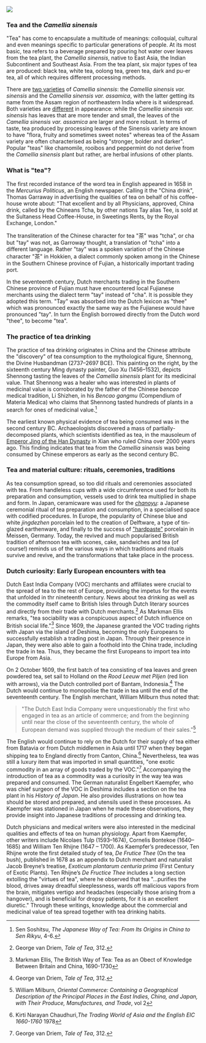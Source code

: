 <a href="https://www.juncture-digital.org"><img src="https://juncture-digital.github.io/juncture/static/images/ve-button.png"></a>

<param ve-config 
title="Tea"    
source-image="https://upload.wikimedia.org/wikipedia/commons/0/04/Tea_in_different_grade_of_fermentation.jpg"   
banner="https://upload.wikimedia.org/wikipedia/commons/0/04/Tea_in_different_grade_of_fermentation.jpg" 
height=100
author="Ciel Haviland, Marie Ngiam, Thais Perez"
layout="vertical">

### Tea and the *Camellia sinensis*

"Tea" has come to encapsulate a multitude of meanings: colloquial, cultural and even meanings specific to particular generations of people. At its most basic, tea refers to a beverage prepared by pouring hot water over leaves from the tea plant, the *Camellia sinensis*, native to East Asia, the Indian Subcontinent and Southeast Asia. From the tea plant, six major types of tea are produced: black tea, white tea, oolong tea, green tea, dark and pu-er tea, all of which requires different processing methods. 

<param ve-video
               src="lAYRZeDJ4Pc"
			   start="4:12"
			   end="5:13">
	   
There are [two varieties](https://www.kew.org/plants/tea-plant) of *Camellia sinensis*: the *Camellia sinensis var. sinensis* and the *Camellia sinensis var. assamica*, with the latter getting its name from the Assam region of northeastern India where is it widespread. Both varieties are [different](https://youngmountaintea.com/blogs/blog/sinensis-vs-assamica?srsltid=AfmBOopAsEJoRXVYSxncbVLeMiiXHkEyZdQrs8JUjWVd7lYo2b8VFkB-) in appearance: while the *Camellia sinensis var. sinensis* has leaves that are more tender and small, the leaves of the *Camellia sinensis var. assamica* are larger and more robust. In terms of taste, tea produced by processing leaves of the Sinensis variety are known to have "flora, fruity and sometimes sweet notes" whereas tea of the Assam variety are often characterised as being "stronger, bolder and darker". Popular "teas" like chamomile, rooibos and peppermint do not derive from the *Camellia sinensis* plant but rather, are herbal infusions of other plants.

<param ve-compare
               src="wc:Csinensis.jpg"
               caption="*Camellia sinensis var. sinensis vs Camellia sinensis var. assamica*">
<param ve-compare
               src="wc:Camellia_sinensis_var._assamica_in_Auckland_Botanic_Gardens.jpg">

### What is "tea"? 

The first recorded instance of the word tea in English appeared in 1658 in the *Mercurius Politicus*, an English newspaper. Calling it the "China drink", Thomas Garraway in advertising the qualities of tea on behalf of his coffee-house wrote about: "That excellent and by all Physicians, approved, China drink, called by the Chineans Tcha, by other nations Tay alias Tee, is sold at the Sultaness Head Coffee-House, in Sweetings Rents, by the Royal Exchange, London." 

<param ve-image
	   src="wc:Garraway%27s_Coffee_House.jpg"
	   caption="Thomas Garraway's coffee-house in London">

The transliteration of the Chinese character for tea "茶" was "tcha", or cha but "tay" was not, as Garroway thought, a translation of "tcha" into a different language. Rather "tay" was a spoken variation of the Chinese character "茶" in Hokkien, a dialect commonly spoken among in the Chinese in the Southern Chinese province of Fujian, a historically important trading port. 

<param ve-video
               src="6bTkMUgqtIo"
			   start="0:00"
			   end="0:20">
	   
In the seventeenth century, Dutch merchants trading in the Southern Chinese province of Fujian must have encountered local Fujianese merchants using the dialect term "tay" instead of "cha". It is possible they adopted this term. "Tay" was absorbed into the Dutch lexicon as "thee" which was pronounced exactly the same way as the Fujianese would have pronounced "tay". In turn the English borrowed directly from the Dutch word "thee", to become "tea". 

<param ve-image
	   src="wc:Simon_de_Vlieger_-_Slag_tussen_Nederlandse_schepen_en_Chinese_jonken.jpg"
	   caption="Dutch ships in Fujian province, China">

### The practice of tea drinking

The practice of tea drinking originates in China and the Chinese attribute the "discovery" of tea consumption to the mythological figure, Shennong, the Divine Husbandman (2737–2697 BCE). This painting on the right, by the sixteenth century Ming dynasty painter, Guo Xu (1456–1532), depicts Shennong tasting the leaves of the *Camellia sinensis* plant for its medicinal value. That Shennong was a healer who was interested in plants of medicinal value is corroborated by the father of the Chinese *bencao* medical tradition, Li Shizhen, in his *Bencao gangmu* (Compendium of Materia Medica) who claims that Shennong tasted hundreds of plants in a search for ones of medicinal value.[^1]

<param ve-image
	   src="wc:Guo_Xu_album_dated_1503_(2).jpg"
	   caption="Shennong tasting herbs">

The earliest known physical evidence of tea being consumed was in the second century BC. Archaeologists discovered a mass of partially-decomposed plants, which scientists identified as tea, in the mausoleum of [Emperor Jing of the Han Dynasty](https://www.smithsonianmag.com/smart-news/archaeologists-find-worlds-oldest-tea-tomb-han-dynasty-emperor-180957790/) in Xian who ruled China over 2000 years ago. This finding indicates that tea from the *Camellia sinensis* was being consumed by Chinese emperors as early as the second century BC. 

<param ve-image
	   src="wc:Xian-Yangling-34-Figuren-2012-gje.jpg"
	   caption="Mausoleum of Emperor Jing of the Han Dynasty">

### Tea and material culture: rituals, ceremonies, traditions

As tea consumption spread, so too did rituals and ceremonies associated with tea. From handleless cups with a wide circumference used for both its preparation and consumption, vessels used to drink tea multiplied in shape and form. In Japan, ceramicware was used for the [*chanoyu*](https://www.metmuseum.org/essays/the-japanese-tea-ceremony): a Japanese ceremonial ritual of tea preparation and consumption, in a specialised space with codified procedures. In Europe, the popularity of Chinese blue and white *jingdezhen* porcelain led to the creation of Delftware, a type of tin-glazed earthenware, and finally to the success of ["hardpaste"](https://en.wikipedia.org/wiki/Hard-paste_porcelain) porcelain in Meissen, Germany. Today, the revived and much popularised British tradition of afternoon tea with scones, cake, sandwiches and tea (of course!) reminds us of the various ways in which traditions and rituals survive and revive, and the transformations that take place in the process.

<param ve-iframe
src="https://cdn.knightlab.com/libs/timeline3/latest/embed/index.html?source=v2%3A2PACX-1vS_pjNfKBsp5cDpeaygWj_781L093-dSYacbSZCpq3K2P-3vTszlP7biNZC3rvRuSdtq-h-E_T2vLfD&font=Default&lang=en&initial_zoom=2&width=100%25&height=650">

### Dutch curiosity: Early European encounters with tea

Dutch East India Company (VOC) merchants and affiliates were crucial to the spread of tea to the rest of Europe, providing the impetus for the events that unfolded in thr nineteenth century. News about tea drinking as well as the commodity itself came to British Isles through Dutch literary sources and directly from their trade with Dutch merchants.[^2] As Markman Ellis remarks, "tea sociability was a conspicuous aspect of Dutch influence on British social life."[^3] Since 1609, the Japanese granted the VOC trading rights with Japan via the island of Deshima, becoming the only Europeans to successfully establish a trading post in Japan. Through their presence in Japan, they were also able to gain a foothold into the China trade, including the trade in tea. Thus, they became the first Europeans to import tea into Europe from Asia.

<param ve-image
	   src="wc:Plattegrond_van_Deshima.jpg"
	   caption="Map of the Island of Deshima">

On 2 October 1609, the first batch of tea consisting of tea leaves and green powdered tea, set sail to Holland on the *Rood Leeuw met Piljen* (red lion with arrows), via the Dutch controlled port of Bantam, Indonesia.[^4] The Dutch would continue to monopolise the trade in tea until the end of the seventeenth century. The English merchant, William Milburn thus noted that:

<param ve-image
	   src="wc:Kist_met_negen_flessen-Rijksmuseum_NG-444.jpeg"
	   caption="Tea Cannisters Bearing the VOC Label">

>"The Dutch East India Company were unquestionably the first who engaged in tea as an article of commerce; and from the beginning until near the close of the seventeenth century, the whole of European demand was supplied through the medium of their sales."[^5]

The English would continue to rely on the Dutch for their supply of tea either from Batavia or from Dutch middlemen in Asia until 1717 when they began shipping tea to England directly from Canton, China.[^6] Nevertheless, tea was still a luxury item that was imported in small quantities, "one exotic commodity in an array of goods traded by the VOC."[^7] Accompanying the introduction of tea as a commodity was a curiosity in the way tea was prepared and consumed. The German naturalist Engelbert Kaempfer, who was chief surgeon of the VOC in Deshima includes a section on the tea plant in his *History of Japan*. He also provides illustrations on how tea should be stored and prepared, and utensils used in these processes. As Kaempfer was stationed in Japan when he made these observations, they provide insight into Japanese traditions of processing and drinking tea. 

<param ve-image
	   src="wc:Beschrijving_van_Japan_-_thee.jpg"
	   caption="Storing, processing and drinking tea from Kaempfer’s *History of Japan*">
	   
Dutch physicians and medical writers were also interested in the medicinal qualities and effects of tea on human physiology. Apart from Kaempfer, other writers include Nicolaes Tulp (1593–1674), Cornelis Bontekoe (1640–1685) and William Ten Rhijne (1647 – 1700). As Kaempfer’s predecessor, Ten Rhijne wrote the first detailed study of tea, *De Frutice Thee* (On the tea bush), published in 1678 as an appendix to Dutch merchant and naturalist Jacob Breyne’s treatise, *Exoticum plantarum centuria prima* (First Century of Exotic Plants). Ten Rhijne’s *De Fructice Thee* includes a long section extolling the "virtues of tea", where he observed that tea "…purifies the blood, drives away dreadful sleeplessness, wards off malicious vapors from the brain, mitigates vertigo and headaches (especially those arising from a hangover), and is beneficial for dropsy patients, for it is an excellent diuretic." Through these writings, knowledge about the commercial and medicinal value of tea spread together with tea drinking habits. 

<param ve-iframe
src="https://archive.org/details/pbc.gda.pl.503002_Centuria_prima_Jacobi_Breynii_Gedani_1678_____/page/n256/mode/2up">

	   




[^1]: Sen Soshitsu, *The Japanese Way of Tea: From Its Origins in China to Sen Rikyu*, 4-6.
[^2]: George van Driem, *Tale of Tea*, 312. 
[^3]: Markman Ellis, The British Way of Tea: Tea as an Obect of Knowledge Between Britain and China, 1690-1730
[^4]: George van Driem, *Tale of Tea*, 312. 
[^5]: William Milburn, *Oriental Commerce: Containing a Geographical Description of the Principal Places in the East Indies, China, and Japan, with Their Produce, Manufactures, and Trade*, vol 2
[^6]: Kirti Narayan Chaudhuri,*The Trading World of Asia and the English EIC 1660-1760* 1978
[^7]: George van Driem, *Tale of Tea*, 312.

